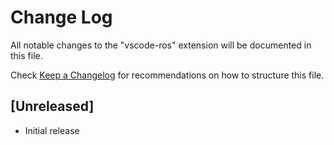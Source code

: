 # Change Log

All notable changes to the "vscode-ros" extension will be documented in this file.

Check [Keep a Changelog](http://keepachangelog.com/) for recommendations on how to structure this file.

## [Unreleased]

- Initial release